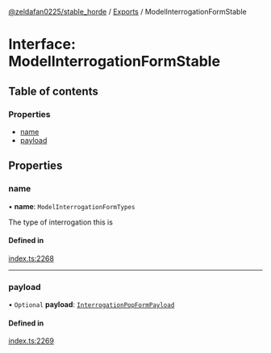 [@zeldafan0225/stable_horde](../README.md) / [Exports](../modules.md) / ModelInterrogationFormStable

# Interface: ModelInterrogationFormStable

## Table of contents

### Properties

- [name](ModelInterrogationFormStable.md#name)
- [payload](ModelInterrogationFormStable.md#payload)

## Properties

### name

• **name**: `ModelInterrogationFormTypes`

The type of interrogation this is

#### Defined in

[index.ts:2268](https://github.com/ZeldaFan0225/stable_horde/blob/e31e830/index.ts#L2268)

___

### payload

• `Optional` **payload**: [`InterrogationPopFormPayload`](InterrogationPopFormPayload.md)

#### Defined in

[index.ts:2269](https://github.com/ZeldaFan0225/stable_horde/blob/e31e830/index.ts#L2269)
